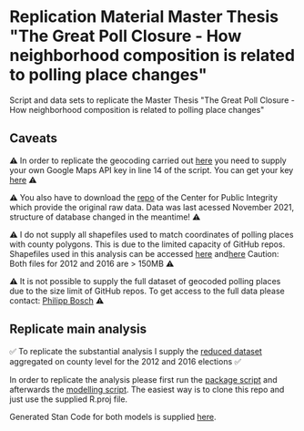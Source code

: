 # Replication Material Master Thesis "The Great Poll Closure - How neighborhood composition is related to polling place changes"

Script and data sets to replicate the Master Thesis "The Great Poll Closure - How neighborhood composition is related to polling place changes"

## Caveats

⚠️ In order to replicate the geocoding carried out [here](scripts/geocoding.R) you need to supply your own Google Maps API key in line 14 of the script. You can get your key [here](https://developers.google.com/maps/documentation/javascript/get-api-key) ⚠️

⚠️ You also have to download the [repo](https://github.com/PublicI/us-polling-places/tree/add-california/data) of the Center for Public Integrity which provide the original raw data. Data was last acessed November 2021, structure of database changed in the meantime! ⚠️

⚠️ I do not supply all shapefiles used to match coordinates of polling places with county polygons. This is due to the limited capacity of GitHub repos. Shapefiles used in this analysis can be accessed [here](https://www2.census.gov/geo/tiger/TIGER_DP/2012ACS/ACS_2012_5YR_COUNTY.gdb.zip) and[here](https://www2.census.gov/geo/tiger/TIGER_DP/2016ACS/ACS_2016_5YR_COUNTY.gdb.zip)
Caution: Both files for 2012 and 2016 are > 150MB ⚠️

⚠️ It is not possible to supply the full dataset of geocoded polling places due to the size limit of GitHub repos. To get access to the full data please contact: [Philipp Bosch](mailto:philipp.bosch@uni-konstanz.de) ⚠️

## Replicate main analysis

✅ To replicate the substantial analysis I supply the [reduced dataset](data/model_df/12_16.csv) aggregated on county level for the 2012 and 2016 elections ✅

In order to replicate the analysis please first run the [package script](scripts/packages.R) and afterwards the [modelling script](modelling.R). The easiest way is to clone this repo and just use the supplied R.proj file.

Generated Stan Code for both models is supplied [here](stan).


